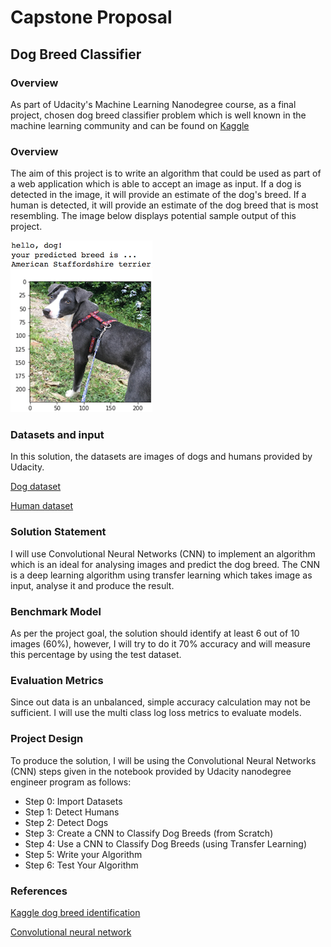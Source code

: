 # Capstone Proposal

## Dog Breed Classifier

### Overview
As part of Udacity's Machine Learning Nanodegree course, as a final project, chosen dog breed classifier problem which is well known
in the machine learning community and can be found on [Kaggle](https://www.kaggle.com/c/dog-breed-identification/overview/description)

### Overview
The aim of this project is to write an algorithm that could be used as part of a web application which is able to accept an image as input. 
If a dog is detected in the image, it will provide an estimate of the dog's breed.  If a human is detected, it will provide an estimate of the dog breed that is most resembling.
The image below displays potential sample output of this project. 

![Sample Output](sample_dog_output.png)
 
 ### Datasets and input
 In this solution, the datasets are images of dogs and humans provided by Udacity.
 
 [Dog dataset](https://s3-us-west-1.amazonaws.com/udacity-aind/dog-project/dogImages.zip)
 
 [Human dataset](https://s3-us-west-1.amazonaws.com/udacity-aind/dog-project/lfw.zip)
   
 ### Solution Statement
I will use Convolutional Neural Networks (CNN) to implement an algorithm which is an ideal for analysing images and predict the dog breed. The CNN is a deep learning algorithm
using transfer learning which takes image as input, analyse it and produce the result. 
 
 ### Benchmark Model
  As per the project goal,
 the solution should identify at least 6 out of 10 images (60%), however, I will try to do it 70% accuracy and will measure this percentage by using the test dataset.
 
 ### Evaluation Metrics
 Since out data is an unbalanced, simple accuracy calculation may not be sufficient. I will use the multi class log loss metrics to evaluate models.  
 
 ### Project Design
 To produce the solution, I will be using the Convolutional Neural Networks (CNN) steps given in the notebook provided by Udacity nanodegree engineer program as follows:
  
  * Step 0: Import Datasets
  * Step 1: Detect Humans
  * Step 2: Detect Dogs
  * Step 3: Create a CNN to Classify Dog Breeds (from Scratch)
  * Step 4: Use a CNN to Classify Dog Breeds (using Transfer Learning)
  * Step 5: Write your Algorithm
  * Step 6: Test Your Algorithm

### References

[Kaggle dog breed identification](https://www.kaggle.com/c/dog-breed-identification/overview/description)

[Convolutional neural network](https://en.wikipedia.org/wiki/Convolutional_neural_network)
 
 
 





